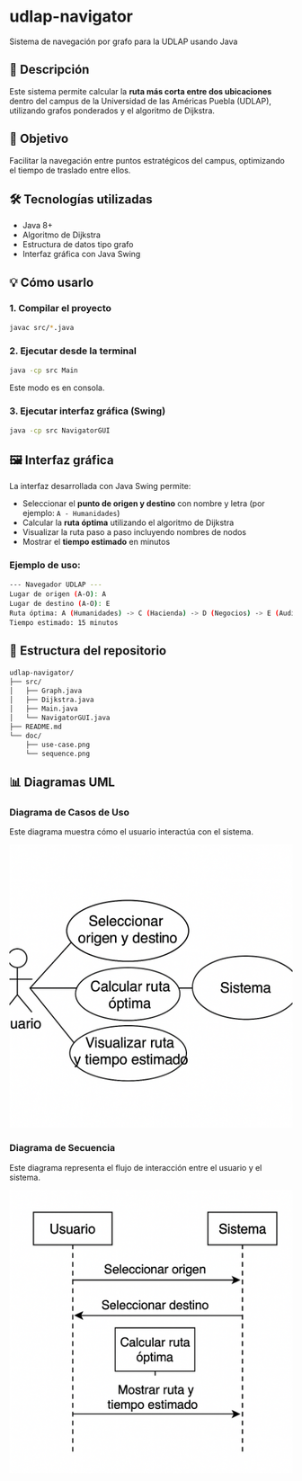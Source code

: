 # udlap-navigator

Sistema de navegación por grafo para la UDLAP usando Java

## 🚀 Descripción
Este sistema permite calcular la **ruta más corta entre dos ubicaciones** dentro del campus de la Universidad de las Américas Puebla (UDLAP), utilizando grafos ponderados y el algoritmo de Dijkstra.

## 🎯 Objetivo
Facilitar la navegación entre puntos estratégicos del campus, optimizando el tiempo de traslado entre ellos.

## 🛠️ Tecnologías utilizadas
- Java 8+
- Algoritmo de Dijkstra
- Estructura de datos tipo grafo
- Interfaz gráfica con Java Swing

## 💡 Cómo usarlo

### 1. Compilar el proyecto
```bash
javac src/*.java
```

### 2. Ejecutar desde la terminal
```bash
java -cp src Main
```
Este modo es en consola.

### 3. Ejecutar interfaz gráfica (Swing)
```bash
java -cp src NavigatorGUI
```

## 🖼️ Interfaz gráfica
La interfaz desarrollada con Java Swing permite:
- Seleccionar el **punto de origen y destino** con nombre y letra (por ejemplo: `A - Humanidades`)
- Calcular la **ruta óptima** utilizando el algoritmo de Dijkstra
- Visualizar la ruta paso a paso incluyendo nombres de nodos
- Mostrar el **tiempo estimado** en minutos

### Ejemplo de uso:
```bash
--- Navegador UDLAP ---
Lugar de origen (A-O): A
Lugar de destino (A-O): E
Ruta óptima: A (Humanidades) -> C (Hacienda) -> D (Negocios) -> E (Auditorio)
Tiempo estimado: 15 minutos
```

## 🧭 Estructura del repositorio
```
udlap-navigator/
├── src/
│   ├── Graph.java
│   ├── Dijkstra.java
│   ├── Main.java
│   └── NavigatorGUI.java
├── README.md
└── doc/
    ├── use-case.png
    └── sequence.png
```

## 📊 Diagramas UML

### Diagrama de Casos de Uso
Este diagrama muestra cómo el usuario interactúa con el sistema.

![Casos de Uso](doc/use-case.png)

### Diagrama de Secuencia
Este diagrama representa el flujo de interacción entre el usuario y el sistema.

![Secuencia](doc/sequence.png)

